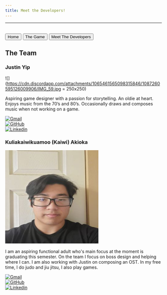 ```yaml
---
title: Meet the Developers!
---
```

---
<a href=https://crisjavier.github.io/pending.zombies.io/><button>Home</button></a>
<a href="https://dustpending.github.io/pending.zombies.io/"><button>The Game</button></a>
<a href="contact-us"><button>Meet The Developers</button></a>
---
## The Team

### Justin Yip
![](https://cdn.discordapp.com/attachments/1065461565098315846/1087260595126009906/IMG_59.jpg = 250x250)

Aspiring game designer with a passion for storytelling. An oldie at heart. Enjoys music from the 70’s and 80’s. Occasionally draws and composes music when not working on a game.

[![Gmail](https://img.shields.io/badge/Gmail-D14836?style=for-the-badge&logo=gmail&logoColor=white)](jyip808@hawaii.edu)
<br>
[![GitHub](https://badgen.net/badge/icon/github?icon=github&label)](https://jyip808.github.io/)
<br>
[![Linkedin](https://img.shields.io/badge/LinkedIn-0077B5?style=for-the-badge&logo=linkedin&logoColor=white)](https://www.linkedin.com/in/justin-yip-bb305421b?original_referer=)

### Kuliakaiwikuamoo (Kaiwi) Akioka
![](images/kaiwi.jpg)

I am an aspiring functional adult who's main focus at the moment is graduating this semester. On the team I focus on boss design and helping where I can. I am also working with Justin on composing an OST. In my free time, I do judo and jiu jitsu, I also play games.

[![Gmail](https://img.shields.io/badge/Gmail-D14836?style=for-the-badge&logo=gmail&logoColor=white)](kakioka@hawaii.edu)
<br>
[![GitHub](https://badgen.net/badge/icon/github?icon=github&label)](https://kakioka.github.io/)
<br>
[![Linkedin](https://img.shields.io/badge/LinkedIn-0077B5?style=for-the-badge&logo=linkedin&logoColor=white)](https://www.linkedin.com/in/changeme/)
